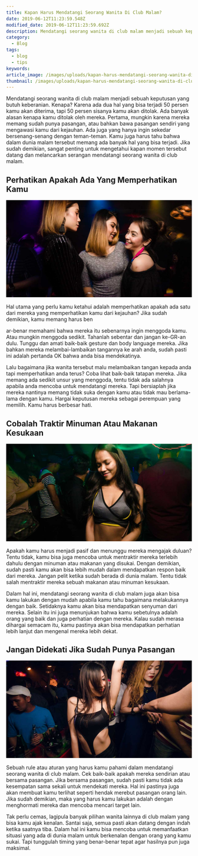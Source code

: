 ```yaml
---
title: Kapan Harus Mendatangi Seorang Wanita Di Club Malam?
date: 2019-06-12T11:23:59.548Z
modified_date: 2019-06-12T11:23:59.692Z
description: Mendatangi seorang wanita di club malam menjadi sebuah keputusan yang butuh keberanian. Kenapa? Karena ada dua hal yang bisa terjadi 50 persen.
category:
  - Blog
tags:
  - blog
  - tips
keywords:
article_image: /images/uploads/kapan-harus-mendatangi-seorang-wanita-di-club-malam-2.jpg
thumbnail: /images/uploads/kapan-harus-mendatangi-seorang-wanita-di-club-malam-2-012.jpg
---
```

Mendatangi seorang wanita di club malam menjadi sebuah keputusan yang butuh keberanian. Kenapa? Karena ada dua hal yang bisa terjadi 50 persen kamu akan diterima, tapi 50 persen sisanya kamu akan ditolak. Ada banyak alasan kenapa kamu ditolak oleh mereka. Pertama, mungkin karena mereka memang sudah punya pasangan, atau bahkan bawa pasangan sendiri yang mengawasi kamu dari kejauhan. Ada juga yang hanya ingin sekedar bersenang-senang dengan teman-teman. Kamu juga harus tahu bahwa dalam dunia malam tersebut memang ada banyak hal yang bisa terjadi. Jika sudah demikian, sangat penting untuk mengetahui kapan momen tersebut datang dan melancarkan serangan mendatangi seorang wanita di club malam.



## Perhatikan Apakah Ada Yang Memperhatikan Kamu

![Kapan Harus Mendatangi Seorang Wanita Di Club Malam?](/images/uploads/kapan-harus-mendatangi-seorang-wanita-di-club-malam-2.jpg)

Hal utama yang perlu kamu ketahui adalah memperhatikan apakah ada satu dari mereka yang memperhatikan kamu dari kejauhan? Jika sudah demikian, kamu memang harus ben

ar-benar memahami bahwa mereka itu sebenarnya ingin menggoda kamu. Atau mungkin menggoda sedikit. Tahanlah sebentar dan jangan ke-GR-an dulu. Tunggu dan amati baik-baik gesture dan body language mereka. Jika bahkan mereka melambai-lambaikan tangannya ke arah anda, sudah pasti ini adalah pertanda OK bahwa anda bisa mendekatinya.

Lalu bagaimana jika wanita tersebut malu melambaikan tangan kepada anda tapi memperhatikan anda terus? Coba lihat baik-baik tatapan mereka. Jika memang ada sedikit unsur yang menggoda, tentu tidak ada salahnya apabila anda mencoba untuk mendatangi mereka. Tapi bersiaplah jika mereka nantinya memang tidak suka dengan kamu atau tidak mau berlama-lama dengan kamu. Hargai keputusan mereka sebagai perempuan yang memilih. Kamu harus berbesar hati.



## Cobalah Traktir Minuman Atau Makanan Kesukaan

![Kapan Harus Mendatangi Seorang Wanita Di Club Malam?](/images/uploads/kapan-harus-mendatangi-seorang-wanita-di-club-malam-3.jpg)

Apakah kamu harus menjadi pasif dan menunggu mereka mengajak duluan? Tentu tidak, kamu bisa juga mencoba untuk mentraktir mereka terlebih dahulu dengan minuman atau makanan yang disukai. Dengan demikian, sudah pasti kamu akan bisa lebih mudah dalam mendapatkan respon baik dari mereka. Jangan pelit ketika sudah berada di dunia malam. Tentu tidak salah mentraktir mereka sebuah makanan atau minuman kesukaan.

Dalam hal ini, mendatangi seorang wanita di club malam juga akan bisa kamu lakukan dengan mudah apabila kamu tahu bagaimana melakukannya dengan baik. Setidaknya kamu akan bisa mendapatkan senyuman dari mereka. Selain itu ini juga menunjukan bahwa kamu sebetulnya adalah orang yang baik dan juga perhatian dengan mereka. Kalau sudah merasa dihargai semacam itu, kamu pastinya akan bisa mendapatkan perhatian lebih lanjut dan mengenal mereka lebih dekat.



## Jangan Didekati Jika Sudah Punya Pasangan

![Kapan Harus Mendatangi Seorang Wanita Di Club Malam?](/images/uploads/kapan-harus-mendatangi-seorang-wanita-di-club-malam-1.jpg)

Sebuah rule atau aturan yang harus kamu pahami dalam mendatangi seorang wanita di club malam. Cek baik-baik apakah mereka sendirian atau bersama pasangan. Jika bersama pasangan, sudah pasti kamu tidak ada kesempatan sama sekali untuk mendekati mereka. Hal ini pastinya juga akan membuat kamu terlihat seperti hendak merebut pasangan orang lain. Jika sudah demikian, maka yang harus kamu lakukan adalah dengan menghormati mereka dan mencoba mencari target lain.

Tak perlu cemas, lagipula banyak pilihan wanita lainnya di club malam yang bisa kamu ajak kenalan. Santai saja, semua pasti akan datang dengan indah ketika saatnya tiba. Dalam hal ini kamu bisa mencoba untuk memanfaatkan situasi yang ada di dunia malam untuk berkenalan dengan orang yang kamu sukai. Tapi tunggulah timing yang benar-benar tepat agar hasilnya pun juga maksimal.

